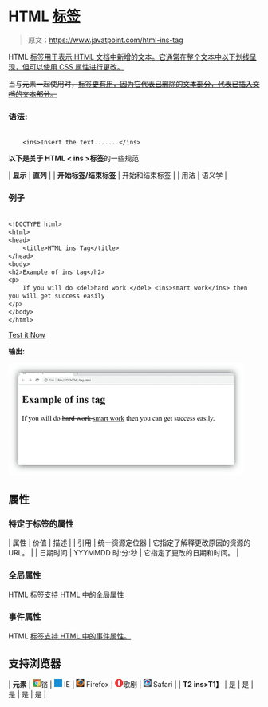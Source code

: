# HTML <ins>标签</ins>

> 原文：<https://www.javatpoint.com/html-ins-tag>

HTML <ins>标签用于表示 HTML 文档中新增的文本。它通常在整个文本中以下划线呈现，但可以使用 CSS 属性进行更改。</ins>

当与~~元素一起使用时，<ins>标签更有用，因为它代表已删除的文本部分，<ins>代表已插入文档的文本部分。</ins></ins>~~

### 语法:

```

    <ins>Insert the text.......</ins>

```

**以下是关于 HTML < ins >标签**的一些规范

| **显示** | **直列** |
| **开始标签/结束标签** | 开始和结束标签 |
| 用法 | 语义学 |

### 例子

```

<!DOCTYPE html>
<html>
<head>
	<title>HTML ins Tag</title>
</head>
<body>
<h2>Example of ins tag</h2>
<p>
	If you will do <del>hard work </del> <ins>smart work</ins> then you will get success easily 
</p>
</body>
</html>

```

[Test it Now](https://www.javatpoint.com/oprweb/test.jsp?filename=htmlinstag)

**输出:**

![HTML ins tag](img/69e235d7642d709e63036e9657a516e0.png)

## 属性

### 特定于标签的属性

| 属性 | 价值 | 描述 |
| 引用 | 统一资源定位器 | 它指定了解释更改原因的资源的 URL。 |
| 日期时间 | YYYMMDD
时:分:秒 | 它指定了更改的日期和时间。 |

### 全局属性

HTML <ins>标签支持 HTML 中的全局属性</ins>

### 事件属性

HTML <ins>标签支持 HTML 中的事件属性。</ins>

## 支持浏览器

| **元素** | ![chrome browser](img/4fbdc93dc2016c5049ed108e7318df19.png)铬 | ![ie browser](img/83dd23df1fe8373fd5bf054b2c1dd88b.png) IE | ![firefox browser](img/4f001fff393888a8a807ed29b28145d1.png) Firefox | ![opera browser](img/6cad4a592cc69a052056a0577b4aac65.png)歌剧 | ![safari browser](img/a0f6a9711a92203c5dc5c127fe9c9fca.png) Safari |
| **T2 ins>T1】** | 是 | 是 | 是 | 是 | 是 |